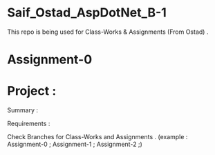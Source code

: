 # Saif_Ostad_AspDotNet_B-1
This repo is being used for Class-Works & Assignments (From Ostad) .


# Assignment-0
# Project : 
Summary :


Requirements :


Check Branches for Class-Works and Assignments .
(example : Assignment-0 ; Assignment-1 ; Assignment-2 ;)
